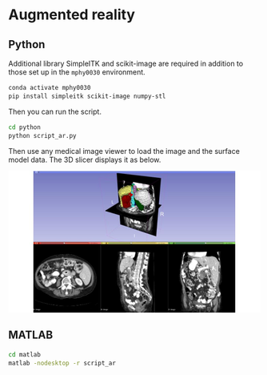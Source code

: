 # Augmented reality 


## Python
Additional library SimpleITK and scikit-image are required in addition to those set up in the `mphy0030` environment.
```bash
conda activate mphy0030
pip install simpleitk scikit-image numpy-stl
```

Then you can run the script.
```bash 
cd python  
python script_ar.py  
```

Then use any medical image viewer to load the image and the surface model data. The 3D slicer displays it as below.  

![augmented_ct](./python/slicer_display.jpg)


## MATLAB
```bash
cd matlab  
matlab -nodesktop -r script_ar  
```
